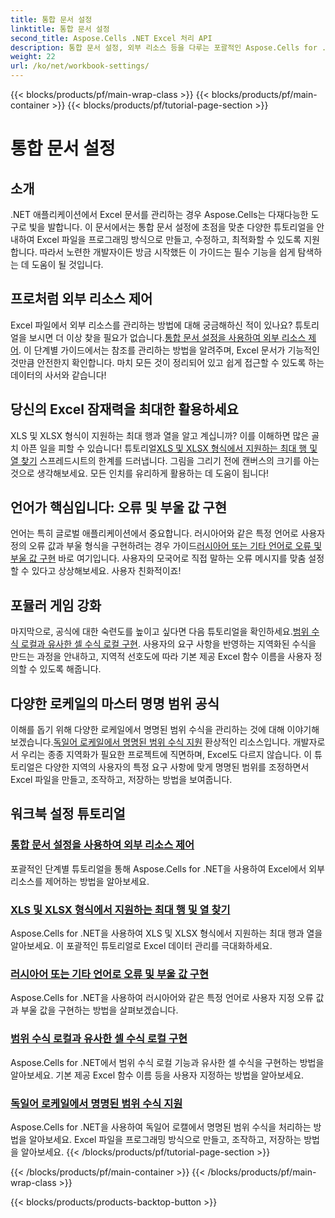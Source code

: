 ```yaml
---
title: 통합 문서 설정
linktitle: 통합 문서 설정
second_title: Aspose.Cells .NET Excel 처리 API
description: 통합 문서 설정, 외부 리소스 등을 다루는 포괄적인 Aspose.Cells for .NET 자습서를 살펴보세요.
weight: 22
url: /ko/net/workbook-settings/
---
```


{{< blocks/products/pf/main-wrap-class >}}
{{< blocks/products/pf/main-container >}}
{{< blocks/products/pf/tutorial-page-section >}}

# 통합 문서 설정

## 소개

.NET 애플리케이션에서 Excel 문서를 관리하는 경우 Aspose.Cells는 다재다능한 도구로 빛을 발합니다. 이 문서에서는 통합 문서 설정에 초점을 맞춘 다양한 튜토리얼을 안내하여 Excel 파일을 프로그래밍 방식으로 만들고, 수정하고, 최적화할 수 있도록 지원합니다. 따라서 노련한 개발자이든 방금 시작했든 이 가이드는 필수 기능을 쉽게 탐색하는 데 도움이 될 것입니다.

## 프로처럼 외부 리소스 제어

 Excel 파일에서 외부 리소스를 관리하는 방법에 대해 궁금해하신 적이 있나요? 튜토리얼을 보시면 더 이상 찾을 필요가 없습니다.[통합 문서 설정을 사용하여 외부 리소스 제어](./control-external-resources/). 이 단계별 가이드에서는 참조를 관리하는 방법을 알려주며, Excel 문서가 기능적인 것만큼 안전한지 확인합니다. 마치 모든 것이 정리되어 있고 쉽게 접근할 수 있도록 하는 데이터의 사서와 같습니다!

## 당신의 Excel 잠재력을 최대한 활용하세요

XLS 및 XLSX 형식이 지원하는 최대 행과 열을 알고 계십니까? 이를 이해하면 많은 골치 아픈 일을 피할 수 있습니다! 튜토리얼[XLS 및 XLSX 형식에서 지원하는 최대 행 및 열 찾기](./find-maximum-supported-rows-columns/) 스프레드시트의 한계를 드러냅니다. 그림을 그리기 전에 캔버스의 크기를 아는 것으로 생각해보세요. 모든 인치를 유리하게 활용하는 데 도움이 됩니다!

## 언어가 핵심입니다: 오류 및 부울 값 구현

 언어는 특히 글로벌 애플리케이션에서 중요합니다. 러시아어와 같은 특정 언어로 사용자 정의 오류 값과 부울 형식을 구현하려는 경우 가이드[러시아어 또는 기타 언어로 오류 및 부울 값 구현](./implement-errors-in-russian-languages/) 바로 여기입니다. 사용자의 모국어로 직접 말하는 오류 메시지를 맞춤 설정할 수 있다고 상상해보세요. 사용자 친화적이죠!

## 포뮬러 게임 강화

 마지막으로, 공식에 대한 숙련도를 높이고 싶다면 다음 튜토리얼을 확인하세요.[범위 수식 로컬과 유사한 셀 수식 로컬 구현](./implement-cell-formula-local-similar/). 사용자의 요구 사항을 반영하는 지역화된 수식을 만드는 과정을 안내하고, 지역적 선호도에 따라 기본 제공 Excel 함수 이름을 사용자 정의할 수 있도록 해줍니다.

## 다양한 로케일의 마스터 명명 범위 공식

 이해를 돕기 위해 다양한 로케일에서 명명된 범위 수식을 관리하는 것에 대해 이야기해 보겠습니다.[독일어 로케일에서 명명된 범위 수식 지원](./support-named-range-formulas-in-german/) 환상적인 리소스입니다. 개발자로서 우리는 종종 지역화가 필요한 프로젝트에 직면하며, Excel도 다르지 않습니다. 이 튜토리얼은 다양한 지역의 사용자의 특정 요구 사항에 맞게 명명된 범위를 조정하면서 Excel 파일을 만들고, 조작하고, 저장하는 방법을 보여줍니다.

## 워크북 설정 튜토리얼
### [통합 문서 설정을 사용하여 외부 리소스 제어](./control-external-resources/)
포괄적인 단계별 튜토리얼을 통해 Aspose.Cells for .NET을 사용하여 Excel에서 외부 리소스를 제어하는 방법을 알아보세요.
### [XLS 및 XLSX 형식에서 지원하는 최대 행 및 열 찾기](./find-maximum-supported-rows-columns/)
Aspose.Cells for .NET을 사용하여 XLS 및 XLSX 형식에서 지원하는 최대 행과 열을 알아보세요. 이 포괄적인 튜토리얼로 Excel 데이터 관리를 극대화하세요.
### [러시아어 또는 기타 언어로 오류 및 부울 값 구현](./implement-errors-in-russian-languages/)
Aspose.Cells for .NET을 사용하여 러시아어와 같은 특정 언어로 사용자 지정 오류 값과 부울 값을 구현하는 방법을 살펴보겠습니다.
### [범위 수식 로컬과 유사한 셀 수식 로컬 구현](./implement-cell-formula-local-similar/)
Aspose.Cells for .NET에서 범위 수식 로컬 기능과 유사한 셀 수식을 구현하는 방법을 알아보세요. 기본 제공 Excel 함수 이름 등을 사용자 지정하는 방법을 알아보세요.
### [독일어 로케일에서 명명된 범위 수식 지원](./support-named-range-formulas-in-german/)
Aspose.Cells for .NET을 사용하여 독일어 로캘에서 명명된 범위 수식을 처리하는 방법을 알아보세요. Excel 파일을 프로그래밍 방식으로 만들고, 조작하고, 저장하는 방법을 알아보세요.
{{< /blocks/products/pf/tutorial-page-section >}}

{{< /blocks/products/pf/main-container >}}
{{< /blocks/products/pf/main-wrap-class >}}

{{< blocks/products/products-backtop-button >}}
